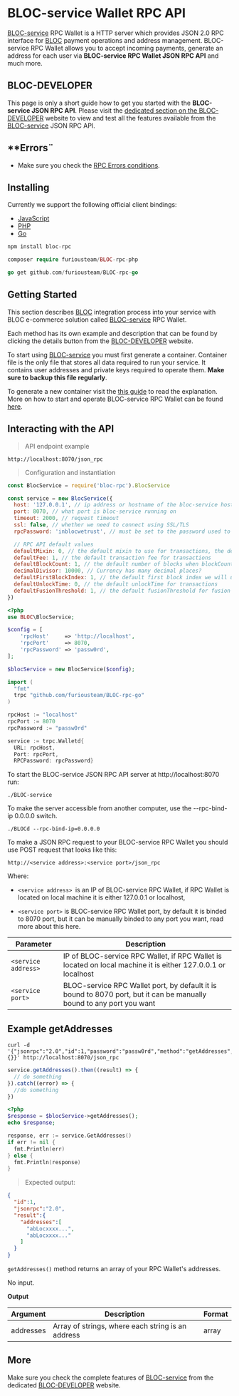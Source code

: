 # **BLOC-service Wallet RPC API**

[BLOC-service](bloc-service-index.md) RPC Wallet is a HTTP server which provides JSON 2.0 RPC interface for [BLOC](https://bloc.money) payment operations and address management. BLOC-service RPC Wallet allows you to accept incoming payments, generate an address for each user via **BLOC-service RPC Wallet JSON RPC API** and much more.

## **BLOC-DEVELOPER**

This page is only a short guide how to get you started with the **BLOC-service JSON RPC API**. Please visit the [dedicated section on the BLOC-DEVELOPER](https://bloc-developer.com/api_bloc-service/json) website to view and test all the features available from the [BLOC-service](bloc-service-index.md) JSON RPC API.

## **Errors¨

* Make sure you check the [RPC Errors conditions](../API/rpc-api-error-conditions.md).

## **Installing**

Currently we support the following official client bindings:

* [JavaScript](https://www.npmjs.com/package/bloc-rpc)
* [PHP](https://github.com/furiousteam/BLOC-rpc-php)
* [Go](https://github.com/furiousteam/BLOC-rpc-go)

```javascript
npm install bloc-rpc
```

```php
composer require furiousteam/BLOC-rpc-php
```

```go
go get github.com/furiousteam/BLOC-rpc-go
```

## **Getting Started**

This section describes [BLOC](https://bloc.money) integration process into your service with BLOC e-commerce solution called [BLOC-service](bloc-service-index.md) RPC Wallet.

Each method has its own example and description that can be found by clicking the details button from the [BLOC-DEVELOPER](https://bloc-developer.com) website.
 
To start using [BLOC-service](bloc-service-index.md) you must first generate a container. Container file is the only file that stores all data required to run your service. It contains user addresses and private keys required to operate them. **Make sure to backup this file regularly**.

To generate a new container visit the [this guide](bloc-service-command-line.md#generate-a-new-container-file) to read the explanation. More on how to start and operate BLOC-service RPC Wallet can be found [here](bloc-service-command-line.md).


## **Interacting with the API**

> API endpoint example

```
http://localhost:8070/json_rpc
```

> Configuration and instantiation

```javascript
const BlocService = require('bloc-rpc').BlocService

const service = new BlocService({
  host: '127.0.0.1', // ip address or hostname of the bloc-service host
  port: 8070, // what port is bloc-service running on
  timeout: 2000, // request timeout
  ssl: false, // whether we need to connect using SSL/TLS
  rpcPassword: 'inblocwetrust', // must be set to the password used to run bloc-service

  // RPC API default values
  defaultMixin: 0, // the default mixin to use for transactions, the default setting is false which means we don't have a default value
  defaultFee: 1, // the default transaction fee for transactions
  defaultBlockCount: 1, // the default number of blocks when blockCount is required
  decimalDivisor: 10000, // Currency has many decimal places?
  defaultFirstBlockIndex: 1, // the default first block index we will use when it is required
  defaultUnlockTime: 0, // the default unlockTime for transactions
  defaultFusionThreshold: 1, // the default fusionThreshold for fusion transactions
})
```

```php
<?php
use BLOC\BlocService;

$config = [
    'rpcHost'     => 'http://localhost',
    'rpcPort'     => 8070,
    'rpcPassword' => 'passw0rd',
];

$blocService = new BlocService($config);
```

```go
import (
  "fmt"
  trpc "github.com/furiousteam/BLOC-rpc-go"
)

rpcHost := "localhost"
rpcPort := 8070
rpcPassword := "passw0rd"

service := trpc.Walletd{
  URL: rpcHost,
  Port: rpcPort,
  RPCPassword: rpcPassword}
```

To start the BLOC-service JSON RPC API server at http://localhost:8070 run:

`./BLOC-service`
 
To make the server accessible from another computer, use the --rpc-bind-ip 0.0.0.0 switch.

`./BLOCd --rpc-bind-ip=0.0.0.0`
 
To make a JSON RPC request to your BLOC-service RPC Wallet you should use POST request that looks like this:
 
`http://<service address>:<service port>/json_rpc`
 
Where:

- `<service address> `is an IP of BLOC-service RPC Wallet, if RPC Wallet is located on local machine it is either 127.0.0.1 or localhost,

- `<service port>` is BLOC-service RPC Wallet port, by default it is binded to 8070 port, but it can be manually binded to any port you want, read more about this here.


Parameter            | Description
-------------------- | ------------------------------------------------------------
`<service address>`  | IP of BLOC-service RPC Wallet, if RPC Wallet is located on local machine it is either 127.0.0.1 or localhost
`<service port>`     | BLOC-service RPC Wallet port, by default it is bound to 8070 port, but it can be manually bound to any port you want



## **Example getAddresses**

```shell
curl -d '{"jsonrpc":"2.0","id":1,"password":"passw0rd","method":"getAddresses","params":{}}' http://localhost:8070/json_rpc
```

```javascript
service.getAddresses().then((result) => {
  // do something
}).catch((error) => {
  //do something
})
```

```php
<?php
$response = $blocService->getAddresses();
echo $response;
```

```go
response, err := service.GetAddresses()
if err != nil {
  fmt.Println(err)
} else {
  fmt.Println(response)
}
```

> Expected output:

```json
{
  "id":1,
  "jsonrpc":"2.0",
  "result":{
    "addresses":[
      "abLocxxxx...",
      "abLocxxxx..."
    ]
  }
}
```

`getAddresses()` method returns an array of your RPC Wallet's addresses.

No input.

**Output**

Argument          | Description                                           | Format
----------------- | ----------------------------------------------------- | ------
addresses	      | Array of strings, where each string is an address	  | array


## **More**

Make sure you check the complete features of [BLOC-service](https://bloc-developer.com/api_bloc-service/json) from the dedicated [BLOC-DEVELOPER](https://bloc-developer.com) website.
